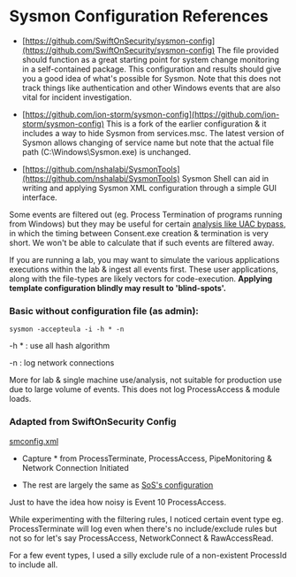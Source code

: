 # Sysmon Configuration References

* [https://github.com/SwiftOnSecurity/sysmon-config](https://github.com/SwiftOnSecurity/sysmon-config) 
The file provided should function as a great starting point for system change monitoring in a self-contained package. This configuration and results should give you a good idea of what's possible for Sysmon. Note that this does not track things like authentication and other Windows events that are also vital for incident investigation.

* [https://github.com/ion-storm/sysmon-config](https://github.com/ion-storm/sysmon-config) This is a fork of the earlier configuration & it includes a way to hide Sysmon from services.msc. The latest version of Sysmon allows changing of service name but note that the actual file path (C:\Windows\Sysmon.exe) is unchanged. 

* [https://github.com/nshalabi/SysmonTools](https://github.com/nshalabi/SysmonTools) Sysmon Shell can aid in writing and applying Sysmon XML configuration through a simple GUI interface.


Some events are filtered out (eg. Process Termination of programs running from Windows\) but they may be useful for certain [analysis like UAC bypass](https://medium.com/@jym/uac-bypass-analysis-7a1379d21d36), in which the timing between Consent.exe creation & termination is very short. We won't be able to calculate that if such events are filtered away.

If you are running a lab, you may want to simulate the various applications executions within the lab & ingest all events first. These user applications, along with the file-types are likely vectors for code-execution. **Applying template configuration blindly may result to 'blind-spots'.**

### Basic without configuration file (as admin):

`sysmon -accepteula -i -h * -n`

-h * 	: use all hash algorithm

-n 		: log network connections

More for lab & single machine use/analysis, not suitable for production use due to large volume of events. This does not log ProcessAccess & module loads. 

### Adapted from SwiftOnSecurity Config
[smconfig.xml](smconfig.xml)

* Capture * from ProcessTerminate, ProcessAccess, PipeMonitoring & Network Connection Initiated

* The rest are largely the same as [SoS's configuration](https://github.com/SwiftOnSecurity/sysmon-config/blob/master/sysmonconfig-export.xml)

Just to have the idea how noisy is Event 10 ProcessAccess. 

While experimenting with the filtering rules, I noticed certain event type eg. ProcessTerminate will log even when there's no include/exclude rules but not so for let's say ProcessAccess, NetworkConnect & RawAccessRead. 

For a few event types, I used a silly exclude rule of a non-existent ProcessId to include all.